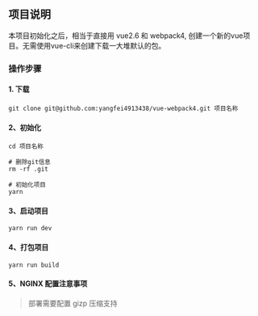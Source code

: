 ## 项目说明
本项目初始化之后，相当于直接用 vue2.6 和 webpack4, 创建一个新的vue项目。无需使用vue-cli来创建下载一大堆默认的包。

### 操作步骤

#### 1. 下载

`git clone git@github.com:yangfei4913438/vue-webpack4.git 项目名称`

#### 2、初始化

```shell
cd 项目名称

# 删除git信息
rm -rf .git

# 初始化项目
yarn
```

#### 3、启动项目

`yarn run dev`

#### 4、打包项目

`yarn run build`

#### 5、NGINX 配置注意事项

> 部署需要配置 gizp 压缩支持
